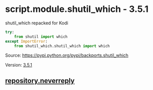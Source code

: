 # script.module.shutil_which - 3.5.1

shutil_which repacked for Kodi

```py
try:
    from shutil import which
except ImportError:
    from shutil_which.shutil_which import which
```

Source: https://pypi.python.org/pypi/backports.shutil_which

Version: [3.5.1](https://github.com/minrk/backports.shutil_which)

## [repository.neverreply](https://github.com/neverreply/repo)

